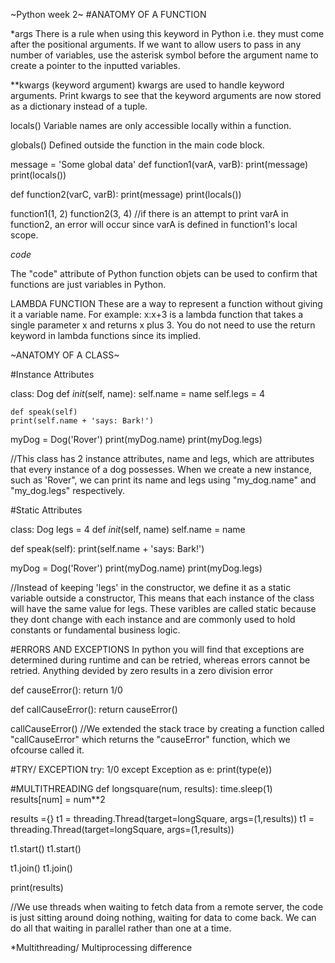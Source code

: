 ~Python week 2~
#ANATOMY OF A FUNCTION

*args
There is a rule when using this keyword in Python i.e. they must come after the positional arguments.
If we want to allow users to pass in any number of variables, use the asterisk symbol before the argument name to create a pointer to the inputted variables.

**kwargs (keyword argument)
kwargs are used to handle keyword arguments.
Print kwargs to see that the keyword arguments are now stored as a dictionary instead of a tuple.

locals()
Variable names are only accessible locally within a function.

globals()
Defined outside the function in the main code block.

message = 'Some global data'
def function1(varA, varB):
    print(message)
    print(locals())

def function2(varC, varB):
    print(message)
    print(locals())

function1(1, 2)
function2(3, 4)
//if there is an attempt to print varA in function2, an error will occur since varA is defined in function1's local scope.


_code_

The "code" attribute of Python function objets can be used to confirm that functions are just variables in Python.

LAMBDA FUNCTION
These are a way to represent a function without giving it a variable name.
For example: x:x+3 is a lambda function that takes a single parameter x and returns x plus 3.
You do not need to use the return keyword in lambda functions since its implied.


~ANATOMY OF A CLASS~

#Instance Attributes

class: Dog
    def _init_(self, name):
    self.name = name
    self.legs = 4
    
    def speak(self)
    print(self.name + 'says: Bark!')

myDog = Dog('Rover')
print(myDog.name)
print(myDog.legs)

//This class has 2 instance attributes, name and legs, which are attributes that every instance of a dog possesses. When we create a new instance, such as 'Rover", we can print its name and legs using "my_dog.name" and "my_dog.legs" respectively.

#Static Attributes

class: Dog
  legs = 4
  def _init_(self, name)
  self.name = name

  def speak(self):
  print(self.name + 'says: Bark!')

myDog = Dog('Rover')
print(myDog.name)
print(myDog.legs)

//Instead of keeping 'legs' in the constructor, we define it as a static variable outside a constructor, This means that each instance of the class will have the same value for legs.
These varibles are called static because they dont change with each instance and are commonly used to hold constants or fundamental business logic.

#ERRORS AND EXCEPTIONS
In python you will find that exceptions are determined during runtime and can be retried, whereas errors cannot be retried.
Anything devided by zero results in a zero division error

def causeError():
  return 1/0

def callCauseError():
  return causeError()
  
callCauseError()
//We extended the stack trace by creating a function called "callCauseError" which returns the "causeError" function, which we ofcourse called it.


#TRY/ EXCEPTION
try:
    1/0
except Exception as e:
   print(type(e))

#MULTITHREADING 
def longsquare(num, results):
    time.sleep(1)
    results[num] = num**2

results ={}
t1 = threading.Thread(target=longSquare, args=(1,results))
t1 = threading.Thread(target=longSquare, args=(1,results))

t1.start()
t1.start()

t1.join()
t1.join()

print(results)

//We use threads when waiting to fetch data from a remote server, the code is just sitting around doing nothing, waiting for data to come back. We can do all that waiting in parallel rather than one at a time.

*Multithreading/ Multiprocessing difference



   





   
